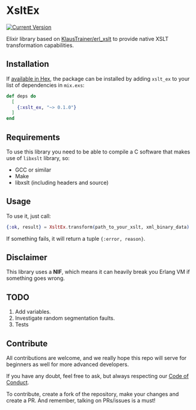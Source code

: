 # XsltEx

[![Current Version](https://img.shields.io/hexpm/v/xslt_ex.svg)](https://hex.pm/packages/xslt_ex)

Elixir library based on [KlausTrainer/erl_xslt](https://github.com/KlausTrainer/erl_xslt) to provide native XSLT transformation capabilities.

## Installation

If [available in Hex](https://hex.pm/docs/publish), the package can be installed
by adding `xslt_ex` to your list of dependencies in `mix.exs`:

```elixir
def deps do
  [
    {:xslt_ex, "~> 0.1.0"}
  ]
end
```

## Requirements

To use this library you need to be able to compile a C software that makes use
of `libxslt` library, so:

- GCC or similar
- Make
- libxslt (including headers and source)

## Usage

To use it, just call:

```elixir
{:ok, result} = XsltEx.transform(path_to_your_xslt, xml_binary_data)
```

If something fails, it will return a tuple `{:error, reason}`.


## Disclaimer

This library uses a **NIF**, which means it can heavily break you Erlang VM if
something goes wrong.

## TODO

1. Add variables.
2. Investigate random segmentation faults.
3. Tests

## Contribute

All contributions are welcome, and we really hope this repo will serve for beginners as well for more advanced developers.

If you have any doubt, feel free to ask, but always respecting our [Code of Conduct](https://github.com/odarribva/xslt_ex/blob/master/CODE_OF_CONDUCT.md).

To contribute, create a fork of the repository, make your changes and create a PR. And remember, talking on PRs/issues is a must!

